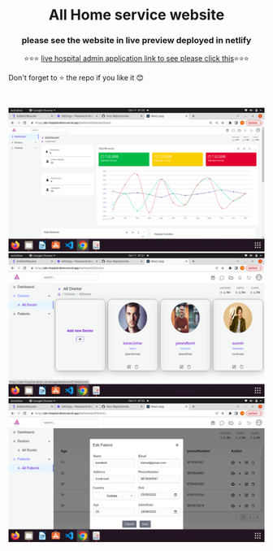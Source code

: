 
<div align="center">
  <h1>All Home service website</h1>
  <h3>please see the website in live preview deployed in netlify</h3>
⭐⭐⭐ <a href="https://abc-hospital-demo.vercel.app/login">live hospital admin application link to see please click this</a>⭐⭐⭐
</div>
<div>
  <p>Don't forget to ⭐ the repo if you like it 😊</p>
 </div>
<br/>


![project img](https://github.com/ManiMaran001/abcAdminDashboard/blob/main/screenshot/Screenshot%20from%202022-10-11%2007-20-46.png?raw=true)
![stack Overflow](https://github.com/ManiMaran001/abcAdminDashboard/blob/main/screenshot/Screenshot%20from%202022-10-11%2007-21-49.png?raw=true)
![stack Overflow](https://github.com/ManiMaran001/abcAdminDashboard/blob/main/screenshot/Screenshot%20from%202022-10-11%2007-22-54.png?raw=true)
